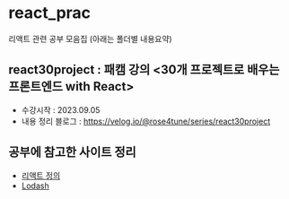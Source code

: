 # react_prac
리액트 관련 공부 모음집
(아래는 폴더별 내용요약)

## react30project : 패캠 강의 <30개 프로젝트로 배우는 프론트엔드 with React>
- 수강시작 : 2023.09.05
- 내용 정리 블로그 : https://velog.io/@rose4tune/series/react30project


## 공부에 참고한 사이트 정리
  * [리액트 정의](https://medium.com/wasd/%EA%B8%B0%EC%B4%88%EB%B6%80%ED%84%B0-%EB%B0%B0%EC%9A%B0%EB%8A%94-react-js-1531b18f7bb2)
  * [Lodash](https://lodash.com/)
